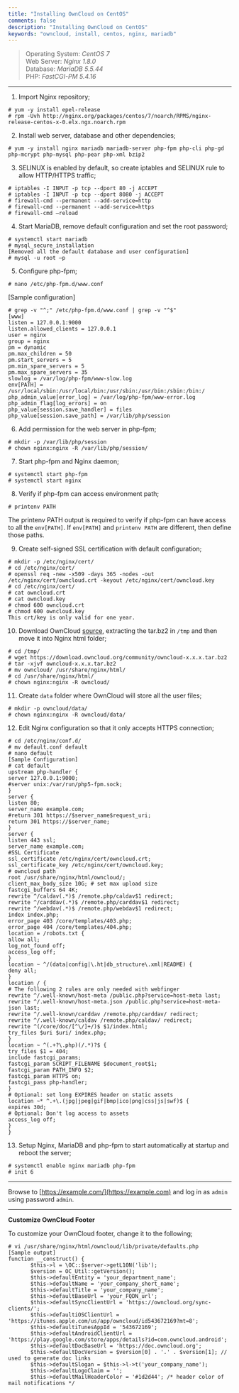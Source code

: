 ```yaml
---
title: "Installing OwnCloud on CentOS"
comments: false
description: "Installing OwnCloud on CentOS"
keywords: "owncloud, install, centos, nginx, mariadb"
---
```

> Operating System: _CentOS 7_  
> Web Server: _Nginx 1.8.0_  
> Database: _MariaDB 5.5.44_  
> PHP: _FastCGI-PM 5.4.16_  
  
___

1. Import Nginx repository;  
```
# yum -y install epel-release
# rpm -Uvh http://nginx.org/packages/centos/7/noarch/RPMS/nginx-release-centos-x-0.elx.ngx.noarch.rpm
```

2. Install web server, database and other dependencies;  
```
# yum -y install nginx mariadb mariadb-server php-fpm php-cli php-gd php-mcrypt php-mysql php-pear php-xml bzip2
```

3. SELINUX is enabled by default, so create iptables and SELINUX rule to allow HTTP/HTTPS traffic;  
```
# iptables -I INPUT -p tcp --dport 80 -j ACCEPT
# iptables -I INPUT -p tcp --dport 8080 -j ACCEPT
# firewall-cmd --permanent --add-service=http
# firewall-cmd --permanent --add-service=https
# firewall-cmd –reload
```

4. Start MariaDB, remove default configuration and set the root password;  
```
# systemctl start mariadb
# mysql_secure_installation
[Removed all the default database and user configuration]
# mysql -u root –p
```

5. Configure php-fpm;  
```
# nano /etc/php-fpm.d/www.conf
```
[Sample configuration]
```
# grep -v "^;" /etc/php-fpm.d/www.conf | grep -v "^$"
[www]
listen = 127.0.0.1:9000
listen.allowed_clients = 127.0.0.1
user = nginx
group = nginx
pm = dynamic
pm.max_children = 50
pm.start_servers = 5
pm.min_spare_servers = 5
pm.max_spare_servers = 35
slowlog = /var/log/php-fpm/www-slow.log
env[PATH] = /usr/local/sbin:/usr/local/bin:/usr/sbin:/usr/bin:/sbin:/bin:/
php_admin_value[error_log] = /var/log/php-fpm/www-error.log
php_admin_flag[log_errors] = on
php_value[session.save_handler] = files
php_value[session.save_path] = /var/lib/php/session
```

6. Add permission for the web server in php-fpm;
```
# mkdir -p /var/lib/php/session
# chown nginx:nginx -R /var/lib/php/session/
```
7. Start php-fpm and Nginx daemon;
```
# systemctl start php-fpm
# systemctl start nginx
```

8. Verify if php-fpm can access environment path;
```
# printenv PATH
```
The printenv PATH output is required to verify if php-fpm can have access to all the `env[PATH]`. If `env[PATH]` and `printenv PATH` are different, then define those paths.

9. Create self-signed SSL certification with default configuration;  
```
# mkdir -p /etc/nginx/cert/
# cd /etc/nginx/cert/
# openssl req -new -x509 -days 365 -nodes -out /etc/nginx/cert/owncloud.crt -keyout /etc/nginx/cert/owncloud.key
# cd /etc/nginx/cert/
# cat owncloud.crt
# cat owncloud.key
# chmod 600 owncloud.crt
# chmod 600 owncloud.key
This crt/key is only valid for one year.
```

10. Download OwnCloud [source](https://github.com/owncloud), extracting the tar.bz2 in `/tmp` and then move it into Nginx html folder;  
```
# cd /tmp/
# wget https://download.owncloud.org/community/owncloud-x.x.x.tar.bz2
# tar -xjvf owncloud-x.x.x.tar.bz2
# mv owncloud/ /usr/share/nginx/html/
# cd /usr/share/nginx/html/
# chown nginx:nginx -R owncloud/
```

11. Create `data` folder where OwnCloud will store all the user files;  
```
# mkdir -p owncloud/data/
# chown nginx:nginx -R owncloud/data/
```

12. Edit Nginx configuration so that it only accepts HTTPS connection;  
```
# cd /etc/nginx/conf.d/
# mv default.conf default
# nano default
[Sample Configuration]
# cat default
upstream php-handler {
server 127.0.0.1:9000;
#server unix:/var/run/php5-fpm.sock;
}
server {
listen 80;
server_name example.com;
#return 301 https://$server_name$request_uri;
return 301 https://$server_name;
}
server {
listen 443 ssl;
server_name example.com;
#SSL Certificate
ssl_certificate /etc/nginx/cert/owncloud.crt;
ssl_certificate_key /etc/nginx/cert/owncloud.key;
# owncloud path
root /usr/share/nginx/html/owncloud/;
client_max_body_size 10G; # set max upload size
fastcgi_buffers 64 4K;
rewrite ^/caldav(.*)$ /remote.php/caldav$1 redirect;
rewrite ^/carddav(.*)$ /remote.php/carddav$1 redirect;
rewrite ^/webdav(.*)$ /remote.php/webdav$1 redirect;
index index.php;
error_page 403 /core/templates/403.php;
error_page 404 /core/templates/404.php;
location = /robots.txt {
allow all;
log_not_found off;
access_log off;
}
location ~ ^/(data|config|\.ht|db_structure\.xml|README) {
deny all;
}
location / {
# The following 2 rules are only needed with webfinger
rewrite ^/.well-known/host-meta /public.php?service=host-meta last;
rewrite ^/.well-known/host-meta.json /public.php?service=host-meta-json last;
rewrite ^/.well-known/carddav /remote.php/carddav/ redirect;
rewrite ^/.well-known/caldav /remote.php/caldav/ redirect;
rewrite ^(/core/doc/[^\/]+/)$ $1/index.html;
try_files $uri $uri/ index.php;
}
location ~ ^(.+?\.php)(/.*)?$ {
try_files $1 = 404;
include fastcgi_params;
fastcgi_param SCRIPT_FILENAME $document_root$1;
fastcgi_param PATH_INFO $2;
fastcgi_param HTTPS on;
fastcgi_pass php-handler;
}
# Optional: set long EXPIRES header on static assets
location ~* ^.+\.(jpg|jpeg|gif|bmp|ico|png|css|js|swf)$ {
expires 30d;
# Optional: Don't log access to assets
access_log off;
}
}
```

13. Setup Nginx, MariaDB and php-fpm to start automatically at startup and reboot the server;  
```
# systemctl enable nginx mariadb php-fpm
# init 6
```

___

Browse to [https://example.com/](https://example.com) and log in as `admin` using password `admin`.

___

**Customize OwnCloud Footer**

To customize your OwnCloud footer, change it to the following;  
```
# vi /usr/share/nginx/html/owncloud/lib/private/defaults.php
[Sample output]
function __construct() {
       $this->l = \OC::$server->getL10N('lib');
       $version = OC_Util::getVersion();
       $this->defaultEntity = 'your_department_name';
       $this->defaultName = 'your_company_short_name';
       $this->defaultTitle = 'your_company_name';
       $this->defaultBaseUrl = 'your_FQDN_url';
       $this->defaultSyncClientUrl = 'https://owncloud.org/sync-clients/';
       $this->defaultiOSClientUrl = 'https://itunes.apple.com/us/app/owncloud/id543672169?mt=8';
       $this->defaultiTunesAppId = '543672169';
       $this->defaultAndroidClientUrl = 'https://play.google.com/store/apps/details?id=com.owncloud.android';
       $this->defaultDocBaseUrl = 'https://doc.owncloud.org';
       $this->defaultDocVersion = $version[0] . '.' . $version[1]; // used to generate doc links
       $this->defaultSlogan = $this->l->t('your_company_name');
       $this->defaultLogoClaim = '';
       $this->defaultMailHeaderColor = '#1d2d44'; /* header color of mail notifications */
```
